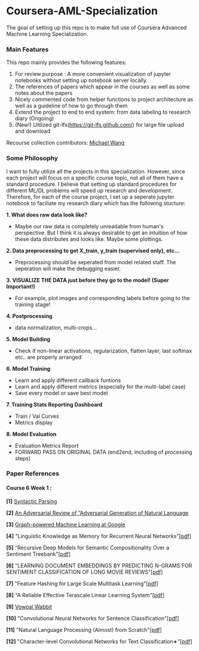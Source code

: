 # Coursera-AML-Specialization
The goal of setting up this repo is to make full use of Coursera Advanced Machine Learning Specialization.

### Main Features
This repo mainly provides the following features:
1. For review purpose : A more convenient visualization of jupyter notebooks without setting up notebook server locally.
2. The references of papers which appear in the courses as well as some notes about the papers
3. Nicely commented code from helper functions to project architecture as well as a guideline of how to go through them
4. Extend the project to end to end system: from data labeling to research diary (Ongoing)
5. (New!) Uitlized git-lfs(https://git-lfs.github.com/) for large file upload and download

Recourse collection contributors: [Michael Wang](https://github.com/MichaelYxWang)


### Some Philosophy
I want to fully utilize all the projects in this specialization. However, since each project will focus on a specific course topic, not all of them have a standard procedure. I believe that setting up standard procedures for different ML/DL problems will speed up research and development. Therefore, for each of the course project, I set up a seperate jupyter notebook to faciliate my research diary which has the following stucture:

**1. What does raw data look like?**
- Maybe our raw data is completely unreadable from human's perspective. But I think it is always desirable to get an intuition of how these data distributes and looks like. Maybe some plottings.

**2. Data preprocessing to get X_train, y_train (supervised only), etc...**
- Preprocessing should be seperated from model related staff. The seperation will make the debugging easier.

**3. VISUALIZE THE DATA just before they go to the model! (Super Important!)**
- For example, plot images and corresponding labels before going to the training stage!

**4. Postprocessing**
- data normalization, multi-crops...

**5. Model Building**
- Check if non-linear activations, regularization, flatten layer, last softmax etc.. are properly arranged

**6. Model Training**
- Learn and apply different callback funtions
- Learn and apply different metrics (especially for the multi-label case)
- Save every model or save best model

**7. Training Stats Reporting Dashboard**
- Train / Val Curves
- Metrics display

**8. Model Evaluation**
- Evaluation Metrics Report
- FORWARD PASS ON ORIGINAL DATA (end2end, including of processing steps)



### Paper References
#### Course 6 Week 1 :
**[1]** [Syntactic Parsing](https://web.stanford.edu/~jurafsky/slp3/11.pdf)

**[2]** [An Adversarial Review of “Adversarial Generation of Natural Language](https://medium.com/@yoav.goldberg/an-adversarial-review-of-adversarial-generation-of-natural-language-409ac3378bd7)

**[3]** [Graph-powered Machine Learning at Google](https://ai.googleblog.com/2016/10/graph-powered-machine-learning-at-google.html)

**[4]** "Linguistic Knowledge as Memory for Recurrent Neural Networks"[[pdf]](https://arxiv.org/pdf/1703.02620.pdf)

**[5]** "Recursive Deep Models for Semantic Compositionality
Over a Sentiment Treebank"[[pdf]](https://nlp.stanford.edu/~socherr/EMNLP2013_RNTN.pdf)

**[6]** "LEARNING DOCUMENT EMBEDDINGS BY PREDICTING
N-GRAMS FOR SENTIMENT CLASSIFICATION OF LONG
MOVIE REVIEWS"[[pdf]](https://arxiv.org/pdf/1512.08183.pdf)

**[7]** "Feature Hashing for Large Scale Multitask Learning"[[pdf]](https://arxiv.org/pdf/0902.2206.pdf)

**[8]** "A Reliable Effective Terascale Linear Learning System"[[pdf]](https://arxiv.org/pdf/1110.4198.pdf)

**[9]** [Vowpal Wabbit](https://github.com/VowpalWabbit/vowpal_wabbit/wiki)

**[10]** "Convolutional Neural Networks for Sentence Classification"[[pdf]](https://arxiv.org/pdf/1408.5882.pdf)

**[11]** "Natural Language Processing (Almost) from Scratch"[[pdf]](http://www.jmlr.org/papers/volume12/collobert11a/collobert11a.pdf)

**[12]** "Character-level Convolutional Networks for Text
Classification∗"[[pdf]](https://arxiv.org/pdf/1509.01626.pdf)
